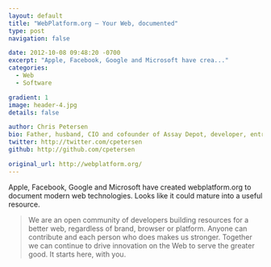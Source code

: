 ```yaml
---
layout: default
title: "WebPlatform.org — Your Web, documented"
type: post
navigation: false

date: 2012-10-08 09:48:20 -0700
excerpt: "Apple, Facebook, Google and Microsoft have crea..."
categories:
  - Web
  - Software

gradient: 1
image: header-4.jpg
details: false

author: Chris Petersen
bio: Father, husband, CIO and cofounder of Assay Depot, developer, entrepreneur and technologist.
twitter: http://twitter.com/cpetersen
github: http://github.com/cpetersen

original_url: http://webplatform.org/
---
```



Apple, Facebook, Google and Microsoft have created webplatform.org to document modern web technologies. Looks like it could mature into a useful resource.

 > We are an open community of developers building resources for a better web, regardless of brand, browser or platform. Anyone can contribute and each person who does makes us stronger. Together we can continue to drive innovation on the Web to serve the greater good. It starts here, with you.

